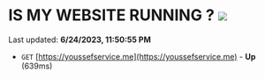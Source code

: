 # IS MY WEBSITE RUNNING ? [![](https://img.shields.io/static/v1?label=Sponsor&message=%E2%9D%A4&logo=GitHub&color=%23fe8e86)](https://github.com/sponsors/<username>)

Last updated: **6/24/2023, 11:50:55 PM**

- `GET` [https://youssefservice.me](https://youssefservice.me) - **Up** (639ms)
